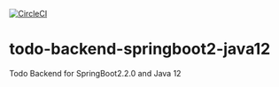 [![CircleCI](https://circleci.com/gh/jcsantosbr/todo-backend-springboot2-java12/tree/master.svg?style=svg)](https://circleci.com/gh/jcsantosbr/todo-backend-springboot2-java12/tree/master)

# todo-backend-springboot2-java12
Todo Backend for SpringBoot2.2.0 and Java 12
